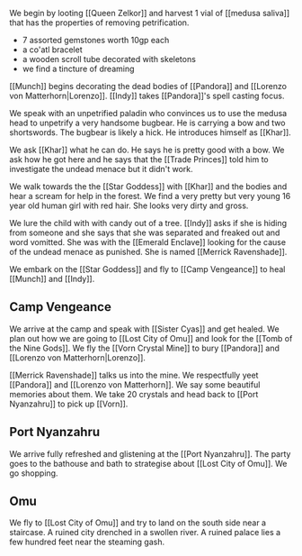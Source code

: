 We begin by looting [[Queen Zelkor]] and harvest 1 vial of [[medusa saliva]] that has the properties of removing petrification.

- 7 assorted gemstones worth 10gp each
- a co'atl bracelet
- a wooden scroll tube decorated with skeletons
- we find a tincture of dreaming

[[Munch]] begins decorating the dead bodies of [[Pandora]] and [[Lorenzo von Matterhorn|Lorenzo]]. [[Indy]] takes [[Pandora]]'s spell casting focus. 

We speak with an unpetrified paladin who convinces us to use the medusa head to unpetrify a very handsome bugbear. He is carrying a bow and two shortswords. The bugbear is likely a hick. He introduces himself as [[Khar]].

We ask [[Khar]] what he can do. He says he is pretty good with a bow. We ask how he got here and he says that the [[Trade Princes]] told him to investigate the undead menace but it didn't work.

We walk towards the the [[Star Goddess]] with [[Khar]] and the bodies and hear a scream for help in the forest. We find a very pretty but very young 16 year old human girl with red hair. She looks very dirty and gross.

We lure the child with with candy out of a tree. [[Indy]] asks if she is hiding from someone and she says that she was separated and freaked out and word vomitted. She was with the [[Emerald Enclave]] looking for the cause of the undead menace as punished. She is named [[Merrick Ravenshade]].

We embark on the [[Star Goddess]] and fly to [[Camp Vengeance]] to heal [[Munch]] and [[Indy]].

## Camp Vengeance

We arrive at the camp and speak with [[Sister Cyas]] and get healed. We plan out how we are going to [[Lost City of Omu]] and look for the [[Tomb of the Nine Gods]]. We fly the [[Vorn Crystal Mine]] to bury [[Pandora]] and [[Lorenzo von Matterhorn|Lorenzo]]. 

[[Merrick Ravenshade]] talks us into the mine. We respectfully yeet [[Pandora]] and [[Lorenzo von Matterhorn]]. We say some beautiful memories about them. We take 20 crystals and head back to [[Port Nyanzahru]] to pick up [[Vorn]].

## Port Nyanzahru

We arrive fully refreshed and glistening at the [[Port Nyanzahru]]. The party goes to the bathouse and bath to strategise about [[Lost City of Omu]]. We go shopping.

## Omu

We fly to [[Lost City of Omu]] and try to land on the south side near a staircase. A ruined city drenched in a swollen river. A ruined palace lies a few hundred feet near the steaming gash. 